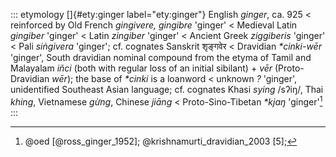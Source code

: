 ::: etymology
[]{#ety:ginger label="ety:ginger"} English *ginger*, ca. 925 \<
reinforced by Old French *gingivere, gingibre* 'ginger' \< Medieval
Latin *gingiber* 'ginger' \< Latin *zingiber* 'ginger' \< Ancient Greek
*ziggiberis* 'ginger' \< Pali *siṅgivera* 'ginger'; cf. cognates
Sanskrit शृङ्गवेर \< Dravidian *\*cinki-wēr* 'ginger', South dravidian
nominal compound from the etyma of Tamil and Malayalam *iñci* (both with
regular loss of an initial sibilant) + *vēr* (Proto-Dravidian *wēr*);
the base of *\*cinki* is a loanword \< unknown *?* 'ginger',
unidentified Southeast Asian language; cf. cognates Khasi *sying*
/sʔiŋ/, Thai *khing*, Vietnamese *gừng*, Chinese *jiāng* \<
Proto-Sino-Tibetan *\*kjaŋ* 'ginger'[^1]
:::

[^1]: @oed [@ross_ginger_1952]; @krishnamurti_dravidian_2003 [5];
